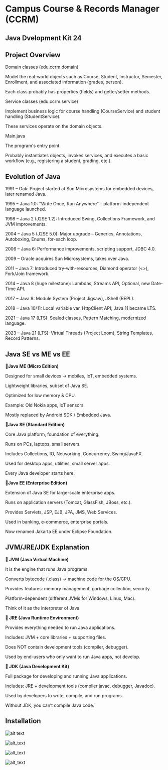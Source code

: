 # Campus Course & Records Manager (CCRM)

## Java Dvelopment Kit 24 

## Project Overview

Domain classes (edu.ccrm.domain)

Model the real-world objects such as Course, Student, Instructor, Semester, Enrollment, and associated information (grades, person).

Each class probably has properties (fields) and getter/setter methods.

Service classes (edu.ccrm.service)

Implement business logic for course handling (CourseService) and student handling (StudentService).

These services operate on the domain objects.

Main.java

The program's entry point.

Probably instantiates objects, invokes services, and executes a basic workflow (e.g., registering a student, grading, etc.).

## Evolution of Java
1991 – Oak: Project started at Sun Microsystems for embedded devices, later renamed Java.

1995 – Java 1.0: "Write Once, Run Anywhere" – platform-independent language launched.

1998 – Java 2 (J2SE 1.2): Introduced Swing, Collections Framework, and JVM improvements.

2004 – Java 5 (J2SE 5.0): Major upgrade – Generics, Annotations, Autoboxing, Enums, for-each loop.

2006 – Java 6: Performance improvements, scripting support, JDBC 4.0.

2009 – Oracle acquires Sun Microsystems, takes over Java.

2011 – Java 7: Introduced try-with-resources, Diamond operator (<>), Fork/Join framework.

2014 – Java 8 (huge milestone): Lambdas, Streams API, Optional, new Date-Time API.

2017 – Java 9: Module System (Project Jigsaw), JShell (REPL).

2018 – Java 10/11: Local variable var, HttpClient API; Java 11 became LTS.

2021 – Java 17 (LTS): Sealed classes, Pattern Matching, modernized language.

2023 – Java 21 (LTS): Virtual Threads (Project Loom), String Templates, Record Patterns.

## Java SE vs ME vs EE
**🔹Java ME (Micro Edition)**

Designed for small devices → mobiles, IoT, embedded systems.

Lightweight libraries, subset of Java SE.

Optimized for low memory & CPU.

Example: Old Nokia apps, IoT sensors.

Mostly replaced by Android SDK / Embedded Java.

**🔹Java SE (Standard Edition)**

Core Java platform, foundation of everything.

Runs on PCs, laptops, small servers.

Includes Collections, IO, Networking, Concurrency, Swing/JavaFX.

Used for desktop apps, utilities, small server apps.

Every Java developer starts here.

**🔹Java EE (Enterprise Edition)**

Extension of Java SE for large-scale enterprise apps.

Runs on application servers (Tomcat, GlassFish, JBoss, etc.).

Provides Servlets, JSP, EJB, JPA, JMS, Web Services.

Used in banking, e-commerce, enterprise portals.

Now renamed Jakarta EE under Eclipse Foundation.

## JVM/JRE/JDK Explanation

**🔹 JVM (Java Virtual Machine)**

It is the engine that runs Java programs.

Converts bytecode (.class) → machine code for the OS/CPU.

Provides features: memory management, garbage collection, security.

Platform-dependent (different JVMs for Windows, Linux, Mac).

Think of it as the interpreter of Java.

**🔹 JRE (Java Runtime Environment)**

Provides everything needed to run Java applications.

Includes: JVM + core libraries + supporting files.

Does NOT contain development tools (compiler, debugger).

Used by end-users who only want to run Java apps, not develop.

**🔹 JDK (Java Development Kit)**

Full package for developing and running Java applications.

Includes: JRE + development tools (compiler javac, debugger, Javadoc).

Used by developers to write, compile, and run programs.

Without JDK, you can’t compile Java code.

## Installation

![alt text](https://www.eclipse.org/downloads/packages/modules/custom/eclipsefdn/eclipsefdn_packages/images/installer-instructions-02.png)

![alt_text](https://www.eclipse.org/downloads/packages/modules/custom/eclipsefdn/eclipsefdn_packages/images/installer-instructions-03.png)

![alt_text](https://www.eclipse.org/downloads/packages/modules/custom/eclipsefdn/eclipsefdn_packages/images/installer-instructions-04.png)

![alt_text](https://www.eclipse.org/downloads/packages/modules/custom/eclipsefdn/eclipsefdn_packages/images/installer-instructions-05.png)
